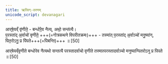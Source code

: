 ```yaml
---
title: ऋत्विग्-वरणम्
unicode_script: devanagari
---
```


आर्‌षे॒यव्ँ वृ॑णीते॒ - बन्धो॑रे॒व नैत्य्, अथो॒ सन्त॑त्यै।  
प॒रस्ता॑द् अ॒र्वाचो॑ वृणीते॒ +++(=गोत्रकथने विपरीतक्रमः)+++ - तस्मा॑त् प॒रस्ता॑द् अ॒र्वाञ्चो॑ मनु॒ष्या॑न्, पित॒रोऽनु॒ प्र पि॑पते+++(=पिबन्ति)+++ ॥ [50]

आर्‌षेयव्ँवृणीते बन्धोरेव नैत्यथो सन्तत्यै परस्तादर्वाचो वृणीते तस्मात्परस्तादर्वाञ्चो मनुष्यान्पितरोऽनु प्र पिपते ॥ [50]